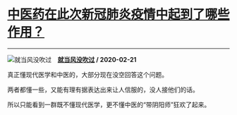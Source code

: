 # [中医药在此次新冠肺炎疫情中起到了哪些作用？](https://www.zhihu.com/answer/1028126770)

--------------------------------------------------------------------

![就当风没吹过](https://pic1.zhimg.com/v2-f52a9db8d688fa4af4dc8c9049dc0340.jpg?source=1940ef5c "就当风没吹过")&emsp;**[就当风没吹过](https://www.zhihu.com/people/leng-tou-qing-52-87) / 2020-02-21**

真正懂现代医学和中医的，大部分现在没空回答这个问题。

两者都懂一些，又能有理有据表达出来让人信服的，没人接他们的话。

所以只能看到一群既不懂现代医学，更不懂中医的“带阴阳师”狂欢了起来。

